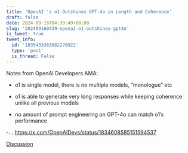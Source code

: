 ```yaml
---
title: 'OpenAI''s o1 Outshines GPT-4o in Length and Coherence'
draft: false
date: 2024-09-16T04:39:49+00:00
slug: '202409160439-openai-o1-outshines-gpt4o'
is_tweet: true
tweet_info:
  id: '1835433363882270922'
  type: 'post'
  is_thread: False
---
```




Notes from OpenAI Developers AMA:

- o1 is single model, there is no multiple models, “monologue” etc

- o1 is able to generate very long responses while keeping coherence unlike all previous models

- no amount of prompt engineering on GPT-4o can match o1’s performance

-… <https://x.com/OpenAIDevs/status/1834608585151594537>

[Discussion](https://x.com/sytelus/status/1835433363882270922)
